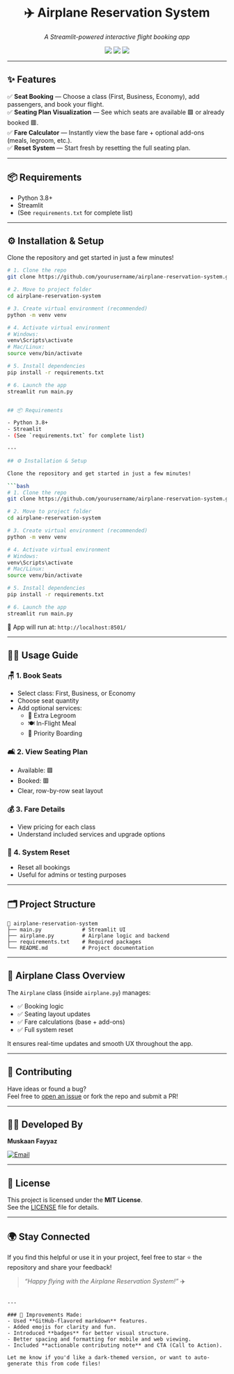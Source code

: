 <h1 align="center">✈️ Airplane Reservation System</h1>
<p align="center">
  <i>A Streamlit-powered interactive flight booking app</i>
</p>

<p align="center">
  <img src="https://img.shields.io/badge/Python-3.8%2B-blue" />
  <img src="https://img.shields.io/badge/Framework-Streamlit-red" />
  <img src="https://img.shields.io/badge/License-MIT-green" />
</p>

---

## ✨ Features

✅ **Seat Booking** — Choose a class (First, Business, Economy), add passengers, and book your flight.  
✅ **Seating Plan Visualization** — See which seats are available 🟩 or already booked 🟥.  
✅ **Fare Calculator** — Instantly view the base fare + optional add-ons (meals, legroom, etc.).  
✅ **Reset System** — Start fresh by resetting the full seating plan.

---

## 📦 Requirements

- Python 3.8+
- Streamlit
- (See `requirements.txt` for complete list)

---

## ⚙️ Installation & Setup

Clone the repository and get started in just a few minutes!

```bash
# 1. Clone the repo
git clone https://github.com/yourusername/airplane-reservation-system.git

# 2. Move to project folder
cd airplane-reservation-system

# 3. Create virtual environment (recommended)
python -m venv venv

# 4. Activate virtual environment
# Windows:
venv\Scripts\activate
# Mac/Linux:
source venv/bin/activate

# 5. Install dependencies
pip install -r requirements.txt

# 6. Launch the app
streamlit run main.py


## 📦 Requirements

- Python 3.8+
- Streamlit
- (See `requirements.txt` for complete list)

---

## ⚙️ Installation & Setup

Clone the repository and get started in just a few minutes!

```bash
# 1. Clone the repo
git clone https://github.com/yourusername/airplane-reservation-system.git

# 2. Move to project folder
cd airplane-reservation-system

# 3. Create virtual environment (recommended)
python -m venv venv

# 4. Activate virtual environment
# Windows:
venv\Scripts\activate
# Mac/Linux:
source venv/bin/activate

# 5. Install dependencies
pip install -r requirements.txt

# 6. Launch the app
streamlit run main.py
```

🚀 App will run at: `http://localhost:8501/`

---

## 🧑‍💻 Usage Guide

### 🪑 1. Book Seats
- Select class: First, Business, or Economy
- Choose seat quantity
- Add optional services:
  - 🦵 Extra Legroom
  - 🍽️ In-Flight Meal
  - 🚀 Priority Boarding

### 🛋️ 2. View Seating Plan
- Available: 🟩
- Booked: 🟥
- Clear, row-by-row seat layout

### 💰 3. Fare Details
- View pricing for each class
- Understand included services and upgrade options

### 🔄 4. System Reset
- Reset all bookings
- Useful for admins or testing purposes

---

## 🗂️ Project Structure

```
📁 airplane-reservation-system
├── main.py             # Streamlit UI
├── airplane.py         # Airplane logic and backend
├── requirements.txt    # Required packages
└── README.md           # Project documentation
```

---

## 🧠 Airplane Class Overview

The `Airplane` class (inside `airplane.py`) manages:

- ✅ Booking logic
- ✅ Seating layout updates
- ✅ Fare calculations (base + add-ons)
- ✅ Full system reset

It ensures real-time updates and smooth UX throughout the app.

---

## 🤝 Contributing

Have ideas or found a bug?  
Feel free to [open an issue](https://github.com/yourusername/airplane-reservation-system/issues) or fork the repo and submit a PR!

---

## 👩‍💻 Developed By

**Muskaan Fayyaz**

[![Email](https://img.shields.io/badge/Email-Muskaan-blue?logo=gmail&logoColor=white)](mailto:your-email@example.com)

---

## 📄 License

This project is licensed under the **MIT License**.  
See the [LICENSE](LICENSE) file for details.

---

## 🌍 Stay Connected

If you find this helpful or use it in your project, feel free to star ⭐ the repository and share your feedback!

> _“Happy flying with the Airplane Reservation System!”_ ✈️
```

---

### 🔧 Improvements Made:
- Used **GitHub-flavored markdown** features.
- Added emojis for clarity and fun.
- Introduced **badges** for better visual structure.
- Better spacing and formatting for mobile and web viewing.
- Included **actionable contributing note** and CTA (Call to Action).

Let me know if you'd like a dark-themed version, or want to auto-generate this from code files!
